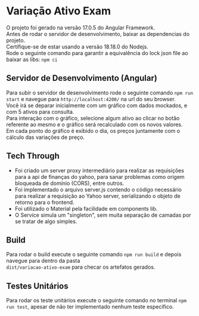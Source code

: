 # Variação Ativo Exam

O projeto foi gerado na versão 17.0.5 do Angular Framework.<br/>
Antes de rodar o servidor de desenvolvimento, baixar as dependencias do projeto.<br/>
Certifique-se de estar usando a versão 18.18.0 do Nodejs.<br/>
Rode o seguinte comando para garantir a equivalência do lock json file ao baixar as libs: `npm ci`

## Servidor de Desenvolvimento (Angular)

Para subir o servidor de desenvolvimento rode o seguinte comando `npm run start` e navegue para `http://localhost:4200/` na url do seu browser.<br>
Você irá se deparar inicialmente com um gráfico com dados mockados, e com 5 ativos para consulta. <br>
Para interação com o gráfico, selecione algum ativo ao clicar no botão referente ao mesmo e o gráfico será recalculado com os novos valores.<br>
Em cada ponto do gráfico é exibido o dia, os preços juntamente com o cálculo das variações de preço.

## Tech Through 

+ Foi criado um server proxy intermediário para realizar as requisições para a api de finanças do yahoo, para sanar problemas como origem
bloqueada de domínio (CORS), entre outros. <br>
+ Foi implementado o arquivo server.js contendo o código necessário para realizar a requisição ao Yahoo server, serializando o objeto de retorno 
para o frontend. <br>
+ Foi utilizado o Material pela facilidade em components lib. <br>
+ O Service simula um "singleton", sem muita separação de camadas por se tratar de algo simples.

## Build

Para rodar o build execute o seguinte comando `npm run build` e depois navegue para dentro da pasta <br/> `dist/variacao-ativo-exam` para checar os artefatos gerados.

## Testes Unitários

Para rodar os teste unitários execute o seguinte comando no terminal `npm run test`, apesar de não ter implementado nenhum teste específico.
